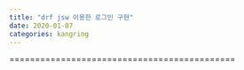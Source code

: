 ```yaml
---
title: "drf jsw 이용한 로그인 구현"
date: 2020-01-07
categories: kangring
---
```




============================================
